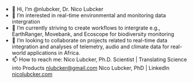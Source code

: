 - 👋 Hi, I’m @nlubcker, Dr. Nico Lubcker
- 👀 I’m interested in real-time environmental and monitoring data intergration
- 🌱 I’m currently striving to create workflows to intergrate e.g., EarthRanger, Movebank, and Ecoscope for biodiversity monitoring
- 💞️ I’m looking to collaborate on projects related to real-time data integration and analyses of telemetry, audio and climate data for real-world applications in Africa. 
- 📫 How to reach me: Nico Lubcker, Ph.D. 
Scientist | Translating Science into Products
nlubcker@gmail.com
Nico Lubcker, PhD | LinkedIn
[nicolubcker.com](https://nicolubcker.com/)
